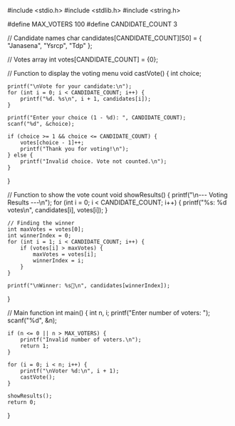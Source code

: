 #include <stdio.h>
#include <stdlib.h>
#include <string.h>

#define MAX_VOTERS 100
#define CANDIDATE_COUNT 3

// Candidate names
char candidates[CANDIDATE_COUNT][50] = {
    "Janasena",
    "Ysrcp",
    "Tdp"
};

// Votes array
int votes[CANDIDATE_COUNT] = {0};

// Function to display the voting menu
void castVote() {
    int choice;

    printf("\nVote for your candidate:\n");
    for (int i = 0; i < CANDIDATE_COUNT; i++) {
        printf("%d. %s\n", i + 1, candidates[i]);
    }

    printf("Enter your choice (1 - %d): ", CANDIDATE_COUNT);
    scanf("%d", &choice);

    if (choice >= 1 && choice <= CANDIDATE_COUNT) {
        votes[choice - 1]++;
        printf("Thank you for voting!\n");
    } else {
        printf("Invalid choice. Vote not counted.\n");
    }
}

// Function to show the vote count
void showResults() {
    printf("\n--- Voting Results ---\n");
    for (int i = 0; i < CANDIDATE_COUNT; i++) {
        printf("%s: %d votes\n", candidates[i], votes[i]);
    }

    // Finding the winner
    int maxVotes = votes[0];
    int winnerIndex = 0;
    for (int i = 1; i < CANDIDATE_COUNT; i++) {
        if (votes[i] > maxVotes) {
            maxVotes = votes[i];
            winnerIndex = i;
        }
    }

    printf("\nWinner: %s🎉\n", candidates[winnerIndex]);
}

// Main function
int main() {
    int n, i;
    printf("Enter number of voters: ");
    scanf("%d", &n);

    if (n <= 0 || n > MAX_VOTERS) {
        printf("Invalid number of voters.\n");
        return 1;
    }

    for (i = 0; i < n; i++) {
        printf("\nVoter %d:\n", i + 1);
        castVote();
    }

    showResults();
    return 0;
}
